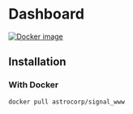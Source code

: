 # Dashboard

[![Docker image](https://img.shields.io/badge/docker-astrocorp/signal__www-blue.svg)](https://hub.docker.com/r/astrocorp/signal_www)


## Installation

### With Docker

```bash
docker pull astrocorp/signal_www
```
